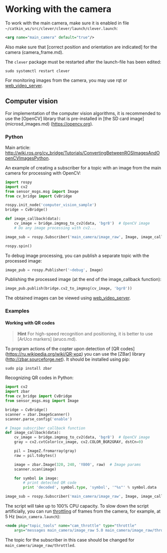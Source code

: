 # Working with the camera

To work with the main camera, make sure it is enabled in file `~/catkin_ws/src/clever/clever/launch/clever.launch`:

```xml
<arg name="main_camera" default="true"/>
```

Also make sure that [correct position and orientation are indicated] for the camera (camera_frame.md).

The `clever` package must be restarted after the launch-file has been edited:

```(bash)
sudo systemctl restart clever
```

For monitoring images from the camera, you may use rqt or [web_video_server](web_video_server.md).

## Computer vision

For implementation of the computer vision algorithms, it is recommended to use the [OpenCV] library that is pre-installed in [the SD card image] (microsd_images.md) (https://opencv.org).

### Python

Main article: http://wiki.ros.org/cv_bridge/Tutorials/ConvertingBetweenROSImagesAndOpenCVImagesPython.

An example of creating a subscriber for a topic with an image from the main camera for processing with OpenCV:

```python
import rospy
import cv2
from sensor_msgs.msg import Image
from cv_bridge import CvBridge

rospy.init_node('computer_vision_sample')
bridge = CvBridge()

def image_callback(data):
    cv_image = bridge.imgmsg_to_cv2(data, 'bgr8')  # OpenCV image
    # Do any image processing with cv2...

image_sub = rospy.Subscriber('main_camera/image_raw', Image, image_callback)

rospy.spin()
```

To debug image processing, you can publish a separate topic with the processed image:

```python
image_pub = rospy.Publisher('~debug', Image)
```

Publishing the processed image (at the end of the image_callback function):

```python
image_pub.publish(bridge.cv2_to_imgmsg(cv_image, 'bgr8'))
```

The obtained images can be viewed using [web_video_server](web_video_server.md).

### Examples

#### Working with QR codes

> **Hint** For high-speed recognition and positioning, it is better to use [ArUco markers] (aruco.md).

To program actions of the copter upon detection of [QR codes] (https://ru.wikipedia.org/wiki/QR-код) you can use the [ZBar] library (http://zbar.sourceforge.net). It should be installed using pip:

```(bash)
sudo pip install zbar
```

Recognizing QR codes in Python:

```python
import cv2
import zbar
from cv_bridge import CvBridge
from sensor_msgs.msg import Image

bridge = CvBridge()
scanner = zbar.ImageScanner()
scanner.parse_config('enable')

# Image subscriber callback function
def image_callback(data):
    cv_image = bridge.imgmsg_to_cv2(data, 'bgr8')  # OpenCV image
    gray = cv2.cvtColor(cv_image, cv2.COLOR_BGR2GRAY, dstCn=0)

    pil = ImageZ.fromarray(gray)
    raw = pil.tobytes()

    image = zbar.Image(320, 240, 'Y800', raw)  # Image params
    scanner.scan(image)

    for symbol in image:
        # print detected QR code
        print 'decoded', symbol.type, 'symbol', '"%s"' % symbol.data

image_sub = rospy.Subscriber('main_camera/image_raw', Image, image_callback, queue_size=1)
```

The script will take up to 100% CPU capacity. To slow down the script artificially, you can run [throttling](http://wiki.ros.org/topic_tools/throttle) of frames from the camera, for example, at 5 Hz (`main_camera.launch`):

```xml
<node pkg="topic_tools" name="cam_throttle" type="throttle"
    args="messages main_camera/image_raw 5.0 main_camera/image_raw/throttled"/>
```

The topic for the subscriber in this case should be changed for `main_camera/image_raw/throttled`.